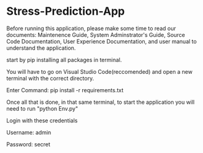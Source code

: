 # Stress-Prediction-App

Before running this application, please make some time to read our documents: Maintenence Guide, System Adminstrator's Guide, Source Code Documentation, User Experience Documentation, and user manual to understand the application.

start by pip installing all packages in terminal.

You will have to go on Visual Studio Code(reccomended) and open a new terminal with the correct directory.

Enter Command: pip install -r requirements.txt

Once all that is done, in that same terminal, to start the application you will need to run "python Env.py"

Login with these credentials

Username: admin

Password: secret
